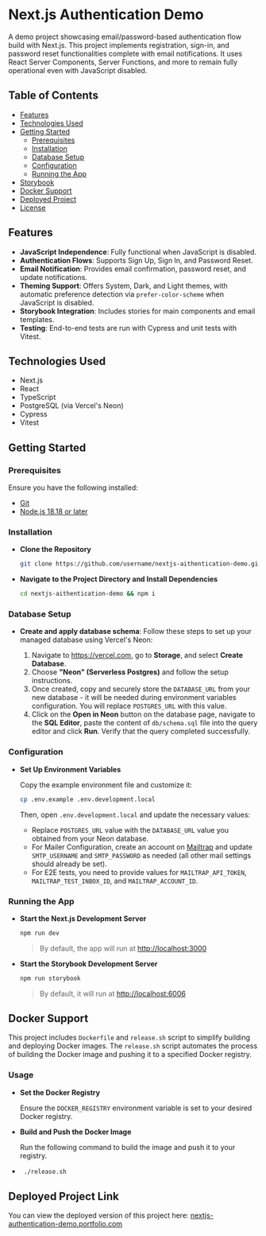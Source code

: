 # Next.js Authentication Demo

A demo project showcasing email/password-based authentication flow build with Next.js. This project implements registration, sign-in, and password reset functionalities complete with email notifications. It uses React Server Components, Server Functions, and more to remain fully operational even with JavaScript disabled.

## Table of Contents

- [Features](#features)
- [Technologies Used](#technologies-used)
- [Getting Started](#getting-started)
   - [Prerequisites](#prerequisites)
   - [Installation](#installation)
   - [Database Setup](#database-setup)
   - [Configuration](#configuration)
   - [Running the App](#running-the-app)
- [Storybook](#storybook)
- [Docker Support](#docker-support)
- [Deployed Project](#deployed-project)
- [License](#license)

## Features

- **JavaScript Independence**: Fully functional when JavaScript is disabled.
- **Authentication Flows**: Supports Sign Up, Sign In, and Password Reset.
- **Email Notification**: Provides email confirmation, password reset, and update notifications.
- **Theming Support**: Offers System, Dark, and Light themes, with automatic preference detection via `prefer-color-scheme` when JavaScript is disabled.
- **Storybook Integration**: Includes stories for main components and email templates.
- **Testing**: End-to-end tests are run with Cypress and unit tests with Vitest.

## Technologies Used
- Next.js
- React
- TypeScript
- PostgreSQL (via Vercel's Neon)
- Cypress
- Vitest

## Getting Started

### Prerequisites

Ensure you have the following installed:

- [Git](https://git-scm.com/downloads)
- [Node.js 18.18 or later](https://nodejs.org/en)

### Installation

- **Clone the Repository**

    ```bash
    git clone https://github.com/username/nextjs-aithentication-demo.git
    ```

- **Navigate to the Project Directory and Install Dependencies**

    ```bash
    cd nextjs-aithentication-demo && npm i
    ```

### Database Setup

- **Create and apply database schema**:
  Follow these steps to set up your managed database using Vercel's Neon:

  1. Navigate to https://vercel.com, go to **Storage**, and select **Create Database**.
  2. Choose **"Neon" (Serverless Postgres)** and follow the setup instructions.
  3. Once created, copy and securely store the `DATABASE_URL` from your new database - it will be needed during environment variables configuration. You will replace `POSTGRES_URL` with this value.
  4. Click on the **Open in Neon** button on the database page, navigate to the **SQL Editor**, paste the content of `db/schema.sql` file into the query editor and click **Run**. Verify that the query completed successfully.

### Configuration

- **Set Up Environment Variables**

   Copy the example environment file and customize it:

    ```bash
    cp .env.example .env.development.local
    ```

   Then, open `.env.development.local` and update the necessary values:
   - Replace `POSTGRES_URL` value with the `DATABASE_URL` value you obtained from your Neon database.
   - For Mailer Configuration, create an account on [Mailtrap](https://mailtrap.io) and update `SMTP_USERNAME` and `SMTP_PASSWORD` as needed (all other mail settings should already be set).
   - For E2E tests, you need to provide values for `MAILTRAP_API_TOKEN`, `MAILTRAP_TEST_INBOX_ID`, and `MAILTRAP_ACCOUNT_ID`.

### Running the App

- **Start the Next.js Development Server**

    ```bash
    npm run dev
    ```

    > By default, the app will run at [http://localhost:3000](http://localhost:3000)

- **Start the Storybook Development Server**

    ```bash
   npm run storybook 
   ```

   > By default, it will run at [http://localhost:6006](http://localhost:6006)

## Docker Support

This project includes `Dockerfile` and `release.sh` script to simplify building and deploying Docker images. The `release.sh` script automates the process of building the Docker image and pushing it to a specified Docker registry.

### Usage

- **Set the Docker Registry**

   Ensure the `DOCKER_REGISTRY` environment variable is set to your desired Docker registry.

- **Build and Push the Docker Image**

   Run the following command to build the image and push it to your registry.

- ```bash
   ./release.sh
   ```

## Deployed Project Link

You can view the deployed version of this project here: [nextjs-authentication-demo.portfolio.com](https://nextjs-authentication-demo.portfolio.com)

